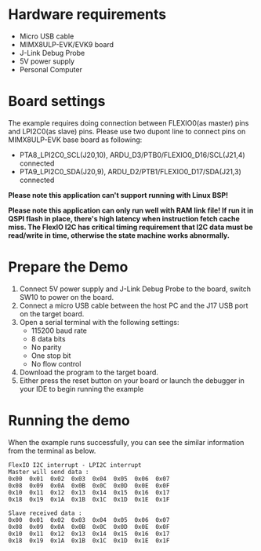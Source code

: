 Hardware requirements
=====================
- Micro USB cable
- MIMX8ULP-EVK/EVK9 board
- J-Link Debug Probe
- 5V power supply
- Personal Computer

Board settings
==============
The example requires doing connection between FLEXIO0(as master) pins and LPI2C0(as slave) pins.
Please use two dupont line to connect pins on MIMX8ULP-EVK base board as following:
- PTA8_LPI2C0_SCL(J20,10), ARDU_D3/PTB0/FLEXIO0_D16/SCL(J21,4) connected
- PTA9_LPI2C0_SDA(J20,9), ARDU_D2/PTB1/FLEXIO0_D17/SDA(J21,3) connected

**Please note this application can't support running with Linux BSP!**

**Please note this application can only run well with RAM link file!
If run it in QSPI flash in place, there's high latency when instruction fetch cache miss. The FlexIO I2C
has critical timing requirement that I2C data must be read/write in time, otherwise the state machine works
abnormally.**

Prepare the Demo
================
1.  Connect 5V power supply and J-Link Debug Probe to the board, switch SW10 to power on the board.
2.  Connect a micro USB cable between the host PC and the J17 USB port on the target board.
3.  Open a serial terminal with the following settings:
    - 115200 baud rate
    - 8 data bits
    - No parity
    - One stop bit
    - No flow control
4.  Download the program to the target board.
5.  Either press the reset button on your board or launch the debugger in your IDE to begin running the example

Running the demo
================
When the example runs successfully, you can see the similar information from the terminal as below.

~~~~~~~~~~~~~~~~~~~~~
FlexIO I2C interrupt - LPI2C interrupt
Master will send data :
0x00  0x01  0x02  0x03  0x04  0x05  0x06  0x07
0x08  0x09  0x0A  0x0B  0x0C  0x0D  0x0E  0x0F
0x10  0x11  0x12  0x13  0x14  0x15  0x16  0x17
0x18  0x19  0x1A  0x1B  0x1C  0x1D  0x1E  0x1F

Slave received data :
0x00  0x01  0x02  0x03  0x04  0x05  0x06  0x07
0x08  0x09  0x0A  0x0B  0x0C  0x0D  0x0E  0x0F
0x10  0x11  0x12  0x13  0x14  0x15  0x16  0x17
0x18  0x19  0x1A  0x1B  0x1C  0x1D  0x1E  0x1F
~~~~~~~~~~~~~~~~~~~~~
